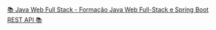 [📚 Java Web Full Stack  - Formação Java Web Full-Stack e Spring Boot REST API  📚](../master/JavaWebFullStack)